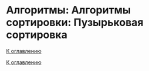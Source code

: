 # Алгоритмы: Алгоритмы сортировки: Пузырьковая сортировка

<!--

-->

[К оглавлению](../README.md)



[К оглавлению](../README.md)
